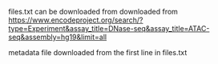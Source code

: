 files.txt can be downloaded from downloaded from https://www.encodeproject.org/search/?type=Experiment&assay_title=DNase-seq&assay_title=ATAC-seq&assembly=hg19&limit=all

metadata file downloaded from the first line in files.txt
